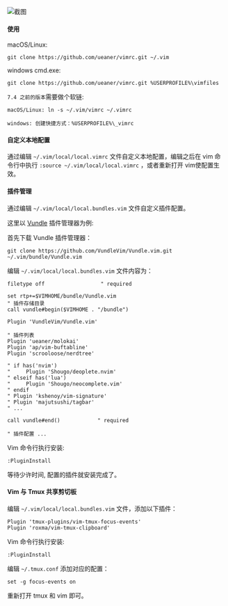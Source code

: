 ![截图](https://i.imgur.com/R6rnKhO.png)

#### 使用

macOS/Linux:

    git clone https://github.com/ueaner/vimrc.git ~/.vim

windows cmd.exe:

    git clone https://github.com/ueaner/vimrc.git %USERPROFILE%\vimfiles

`7.4 之前的版本`需要做个软链:

    macOS/Linux: ln -s ~/.vim/vimrc ~/.vimrc

    windows: 创建快捷方式：%USERPROFILE%\_vimrc

#### 自定义本地配置

通过编辑 `~/.vim/local/local.vimrc` 文件自定义本地配置，编辑之后在 vim 命令行中执行
`:source ~/.vim/local/local.vimrc` ，或者重新打开 vim使配置生效。

#### 插件管理

通过编辑 `~/.vim/local/local.bundles.vim` 文件自定义插件配置。

这里以 [Vundle](https://github.com/VundleVim/Vundle.vim) 插件管理器为例:

首先下载 Vundle 插件管理器：

    git clone https://github.com/VundleVim/Vundle.vim.git ~/.vim/bundle/Vundle.vim

编辑 `~/.vim/local/local.bundles.vim` 文件内容为：

    filetype off                  " required

    set rtp+=$VIMHOME/bundle/Vundle.vim
    " 插件存储目录
    call vundle#begin($VIMHOME . "/bundle")

    Plugin 'VundleVim/Vundle.vim'

    " 插件列表
    Plugin 'ueaner/molokai'
    Plugin 'ap/vim-buftabline'
    Plugin 'scrooloose/nerdtree'

    " if has('nvim')
    "     Plugin 'Shougo/deoplete.nvim'
    " elseif has('lua')
    "     Plugin 'Shougo/neocomplete.vim'
    " endif
    " Plugin 'kshenoy/vim-signature'
    " Plugin 'majutsushi/tagbar'
    " ...

    call vundle#end()            " required

    " 插件配置 ...

Vim 命令行执行安装:

    :PluginInstall

等待少许时间, 配置的插件就安装完成了。

#### Vim 与 Tmux 共享剪切板

编辑 `~/.vim/local/local.bundles.vim` 文件，添加以下插件：

    Plugin 'tmux-plugins/vim-tmux-focus-events'
    Plugin 'roxma/vim-tmux-clipboard'

Vim 命令行执行安装:

    :PluginInstall

编辑 `~/.tmux.conf` 添加对应的配置：

    set -g focus-events on

重新打开 tmux 和 vim 即可。
